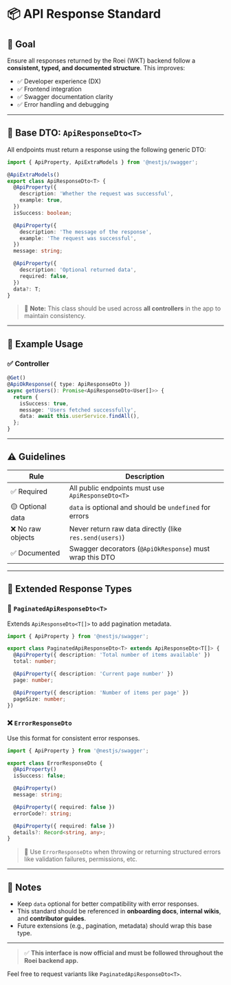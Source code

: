 # 📦 API Response Standard

## 🎯 Goal

Ensure all responses returned by the Roei (WKT) backend follow a **consistent, typed, and documented structure**. This improves:

- ✅ Developer experience (DX)
- ✅ Frontend integration
- ✅ Swagger documentation clarity
- ✅ Error handling and debugging

---

## 🧱 Base DTO: `ApiResponseDto<T>`

All endpoints must return a response using the following generic DTO:

```ts
import { ApiProperty, ApiExtraModels } from '@nestjs/swagger';

@ApiExtraModels()
export class ApiResponseDto<T> {
  @ApiProperty({
    description: 'Whether the request was successful',
    example: true,
  })
  isSuccess: boolean;

  @ApiProperty({
    description: 'The message of the response',
    example: 'The request was successful',
  })
  message: string;

  @ApiProperty({
    description: 'Optional returned data',
    required: false,
  })
  data?: T;
}
```

> 🧠 **Note:** This class should be used across **all controllers** in the app to maintain consistency.

---

## 🧪 Example Usage

### ✅ Controller

```ts
@Get()
@ApiOkResponse({ type: ApiResponseDto })
async getUsers(): Promise<ApiResponseDto<User[]>> {
  return {
    isSuccess: true,
    message: 'Users fetched successfully',
    data: await this.userService.findAll(),
  };
}
```

---

## ⚠️ Guidelines

| Rule              | Description                                              |
| ----------------- | -------------------------------------------------------- |
| ✅ Required       | All public endpoints must use `ApiResponseDto<T>`        |
| 🟡 Optional data  | `data` is optional and should be `undefined` for errors  |
| ❌ No raw objects | Never return raw data directly (like `res.send(users)`)  |
| ✅ Documented     | Swagger decorators (`@ApiOkResponse`) must wrap this DTO |

---

## 📂 Extended Response Types

### 🔁 `PaginatedApiResponseDto<T>`

Extends `ApiResponseDto<T[]>` to add pagination metadata.

```ts
import { ApiProperty } from '@nestjs/swagger';

export class PaginatedApiResponseDto<T> extends ApiResponseDto<T[]> {
  @ApiProperty({ description: 'Total number of items available' })
  total: number;

  @ApiProperty({ description: 'Current page number' })
  page: number;

  @ApiProperty({ description: 'Number of items per page' })
  pageSize: number;
})
```

### ❌ `ErrorResponseDto`

Use this format for consistent error responses.

```ts
import { ApiProperty } from '@nestjs/swagger';

export class ErrorResponseDto {
  @ApiProperty()
  isSuccess: false;

  @ApiProperty()
  message: string;

  @ApiProperty({ required: false })
  errorCode?: string;

  @ApiProperty({ required: false })
  details?: Record<string, any>;
}
```

> 📘 Use `ErrorResponseDto` when throwing or returning structured errors like validation failures, permissions, etc.

---

## 📌 Notes

- Keep `data` optional for better compatibility with error responses.
- This standard should be referenced in **onboarding docs**, **internal wikis**, and **contributor guides**.
- Future extensions (e.g., pagination, metadata) should wrap this base type.

---

> ✅ **This interface is now official and must be followed throughout the Roei backend app.**

Feel free to request variants like `PaginatedApiResponseDto<T>`.
